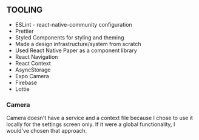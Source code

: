 ## TOOLING

- ESLint - react-native-community configuration
- Prettier
- Styled Components for styling and theming
- Made a design infrastructure/system from scratch
- Used React Native Paper as a component library
- React Navigation
- React Context
- AsyncStorage
- Expo Camera
- Firebase
- Lottie

### Camera

Camera doesn't have a service and a context file because I chose to use it locally for the settings screen only. If it were a global functionality, I would've chosen that approach.
